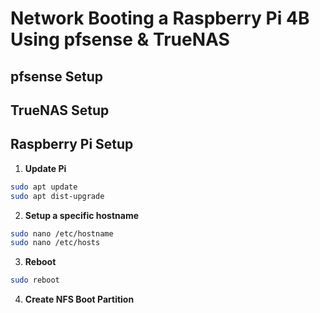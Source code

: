 # Network Booting a Raspberry Pi 4B Using pfsense & TrueNAS

## pfsense Setup

## TrueNAS Setup

## Raspberry Pi Setup

1. **Update Pi**

```bash
sudo apt update
sudo apt dist-upgrade
```

2. **Setup a specific hostname**

```bash
sudo nano /etc/hostname
sudo nano /etc/hosts
```

3. **Reboot**

```bash
sudo reboot
```

4. **Create NFS Boot Partition**
